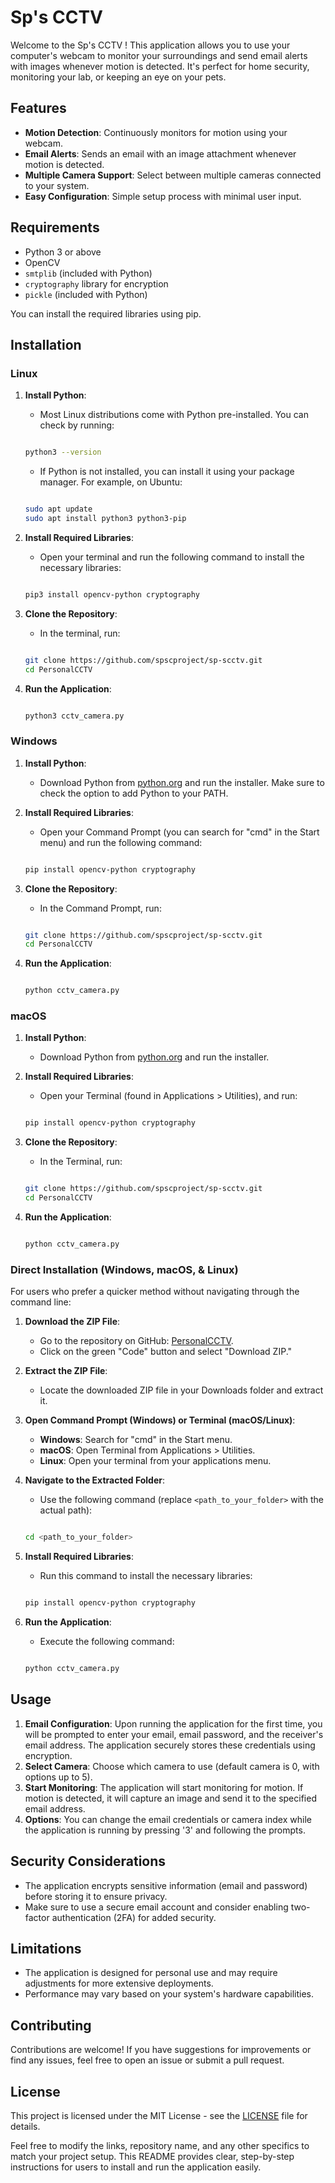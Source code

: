 # Sp's CCTV

Welcome to the Sp's CCTV ! This application allows you to use your computer's webcam to monitor your surroundings and send email alerts with images whenever motion is detected. It's perfect for home security, monitoring your lab, or keeping an eye on your pets.

## Features

- **Motion Detection**: Continuously monitors for motion using your webcam.
- **Email Alerts**: Sends an email with an image attachment whenever motion is detected.
- **Multiple Camera Support**: Select between multiple cameras connected to your system.
- **Easy Configuration**: Simple setup process with minimal user input.

## Requirements

- Python 3 or above
- OpenCV
- `smtplib` (included with Python)
- `cryptography` library for encryption
- `pickle` (included with Python)

You can install the required libraries using pip.

## Installation

### Linux

1. **Install Python**:
   - Most Linux distributions come with Python pre-installed. You can check by running:
   ```bash
   
   python3 --version
   ```
   - If Python is not installed, you can install it using your package manager. For example, on Ubuntu:
   ```bash
   
   sudo apt update
   sudo apt install python3 python3-pip
   ```

2. **Install Required Libraries**:
   - Open your terminal and run the following command to install the necessary libraries:
   ```bash
   
   pip3 install opencv-python cryptography
   ```

3. **Clone the Repository**:
   - In the terminal, run:
   ```bash
   
   git clone https://github.com/spscproject/sp-scctv.git
   cd PersonalCCTV
   ```

4. **Run the Application**:
   ```bash
   
   python3 cctv_camera.py
   ```

### Windows

1. **Install Python**:
   - Download Python from [python.org](https://www.python.org/downloads/) and run the installer. Make sure to check the option to add Python to your PATH.

2. **Install Required Libraries**:
   - Open your Command Prompt (you can search for "cmd" in the Start menu) and run the following command:
   ```bash
   
   pip install opencv-python cryptography
   ```

3. **Clone the Repository**:
   - In the Command Prompt, run:
   ```bash
   
   git clone https://github.com/spscproject/sp-scctv.git
   cd PersonalCCTV
   ```

4. **Run the Application**:
   ```bash
   
   python cctv_camera.py
   ```

### macOS

1. **Install Python**:
   - Download Python from [python.org](https://www.python.org/downloads/) and run the installer.

2. **Install Required Libraries**:
   - Open your Terminal (found in Applications > Utilities), and run:
   ```bash
   
   pip install opencv-python cryptography
   ```

3. **Clone the Repository**:
   - In the Terminal, run:
   ```bash

   git clone https://github.com/spscproject/sp-scctv.git
   cd PersonalCCTV
   ```

4. **Run the Application**:
   ```bash
   
   python cctv_camera.py
   ```

### Direct Installation (Windows, macOS, & Linux)

For users who prefer a quicker method without navigating through the command line:

1. **Download the ZIP File**:
   - Go to the repository on GitHub: [PersonalCCTV](https://github.com/yourusername/PersonalCCTV).
   - Click on the green "Code" button and select "Download ZIP."

2. **Extract the ZIP File**:
   - Locate the downloaded ZIP file in your Downloads folder and extract it.

3. **Open Command Prompt (Windows) or Terminal (macOS/Linux)**:
   - **Windows**: Search for "cmd" in the Start menu.
   - **macOS**: Open Terminal from Applications > Utilities.
   - **Linux**: Open your terminal from your applications menu.

4. **Navigate to the Extracted Folder**:
   - Use the following command (replace `<path_to_your_folder>` with the actual path):
   ```bash
   
   cd <path_to_your_folder>
   ```

5. **Install Required Libraries**:
   - Run this command to install the necessary libraries:
   ```bash
   
   pip install opencv-python cryptography
   ```

6. **Run the Application**:
   - Execute the following command:
   ```bash
   
   python cctv_camera.py
   ```

## Usage

1. **Email Configuration**: Upon running the application for the first time, you will be prompted to enter your email, email password, and the receiver's email address. The application securely stores these credentials using encryption.
2. **Select Camera**: Choose which camera to use (default camera is 0, with options up to 5).
3. **Start Monitoring**: The application will start monitoring for motion. If motion is detected, it will capture an image and send it to the specified email address.
4. **Options**: You can change the email credentials or camera index while the application is running by pressing '3' and following the prompts.

## Security Considerations

- The application encrypts sensitive information (email and password) before storing it to ensure privacy.
- Make sure to use a secure email account and consider enabling two-factor authentication (2FA) for added security.

## Limitations

- The application is designed for personal use and may require adjustments for more extensive deployments.
- Performance may vary based on your system's hardware capabilities.

## Contributing

Contributions are welcome! If you have suggestions for improvements or find any issues, feel free to open an issue or submit a pull request.

## License

This project is licensed under the MIT License - see the [LICENSE](LICENSE) file for details.

Feel free to modify the links, repository name, and any other specifics to match your project setup. This README provides clear, step-by-step instructions for users to install and run the application easily.

